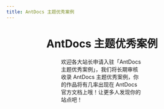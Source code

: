 ```yaml
---
title: AntDocs 主题优秀案例
---
```


<h1 style="text-align:center">AntDocs 主题优秀案例</h1>   

<div class="mobile-adapt">欢迎各大站长申请入驻「AntDocs 主题优秀案例」，我们将长期审核收录 AntDocs 主题优秀案例，你的作品将有几率出现在 AntDocs 官方文档上哦！让更多人发现你的站点吧！</div> 
<p>&emsp;</p>   
<a-row :gutter="[32,32]">
	<Card 
		cover="https://s1.ax1x.com/2020/10/07/0dP9bV.md.png" 
		link="http://laomengit.com/" 
		title="Flutter | 老孟" 
		author="作者：xieyezi" 
	/>
	<Card 
		cover="https://s1.ax1x.com/2020/10/07/0dPPET.md.png" 
		link="https://dokimod.cn" 
		title="DokiMod" 
		author="作者：imgradeone" 
	/>
	<Card 
		cover="https://s1.ax1x.com/2020/03/22/85ELOx.md.png" 
		link="https://luban.now.sh/" 
		title="Luban" 
		author="作者：LeapFE" 
	/>
	<Card 
		cover="https://s1.ax1x.com/2020/05/14/Y0wCUe.md.png" 
		link="https://www.aaaimx.org/software/" 
		title="SOFTWARE" 
		author="作者：disoftw" 
	/>
	<Card 
		cover="https://s1.ax1x.com/2020/05/14/Y0wcqK.md.png" 
		link="http://pinecms.xyz/" 
		title="PineCMS内容管理系统" 
		author="作者：xiusin" 
	/>
	<Card 
		cover="https://s1.ax1x.com/2020/05/14/Y0DSbV.md.png" 
		link="http://dipiper.tech/" 
		title="dipiper" 
		author="作者：andyesfly" 
	/>
	<Card 
		cover="https://s1.ax1x.com/2020/05/14/Y0yk8g.md.png" 
		link="https://artiely.gitee.io/scroll-docs/" 
		title="Tulip-scroll" 
		author="作者：artiely" 
	/>
	<Card 
		cover="https://s1.ax1x.com/2020/05/14/Y0TXuV.md.png" 
		link="https://xieyezi.github.io/" 
		title="xieyezi" 
		author="作者：xieyezi" 
	/>
	<Card 
		cover="https://s1.ax1x.com/2020/05/14/Y0HWTS.md.png" 
		link="https://lq782655835.github.io/yi-ui/" 
		title="yi-ui轻量级组件库" 
		author="lq782655835" 
	/>
	<Card 
		cover="https://s1.ax1x.com/2020/05/14/Y0qaPe.md.png" 
		link="http://wangfanghua.gitee.io/elegance-ui/" 
		title="Elegance-UI Color" 
		author="wangly19" 
	/>
</a-row>

<style>
.ant-card-hoverable{
	cursor: default;
}
.reset-height{
	max-height: 164px;
}
.ant-card-hoverable:hover {
	-webkit-box-shadow: 0 9px 20px -8px rgba(0,0,0,.18);
	box-shadow: 0 9px 20px -8px rgba(0,0,0,.18);
}
.mobile-adapt{
	padding: 0 9rem;
}

@media (max-width: 767px) {
  .mobile-adapt{
		padding: 0;
	}
}
</style>

